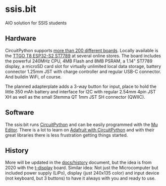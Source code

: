 # ssis.bit
AIO solution for SSIS students

## Hardware

CircuitPython supports [more than 200 different boards](https://circuitpython.org/downloads). Locally available is the [TTGO T8 ESP32-S2 ST7789](https://circuitpython.org/board/lilygo_ttgo_t8_s2_st7789/) at several online stores. The board includes the powerful 240MHz CPU, 4MB Flash and 8MB PSRAM, a 1.14" ST7789 display, a microSD card slot for virtually unlimited local data storage, battery connector 1.25mm JST with charge controller and regular USB-C connector. And buildin WiFi, of course.

The planned adapterplate adds a 3-way button for input, place to hold the little 350 mAh battery and interface for I2C with regular 2.54mm 4pin JST XH as well as the small Stemma QT 1mm JST SH connector (QWIIC).

## Software

The ssis:bit runs [CircuitPython](https://circuitpython.org/) and can be easily programmed with the [Mu Editor](https://codewith.mu/en/). There is a lot to learn on [Adafruit with CircuitPython]() and with their great libraries there is less frustration getting things started.

## History

More will be updated in the [docs/history](docs/history.md) document, but the idea is from 2020 with the [t-display](https://github.com/kreier/t-display) board. Similar idea: Not just the Microcomputer but included power supply (LiPo), display (just 240x135 color) and input device (not keyboard, but 3 buttons) to have it always with you and ready to use.
